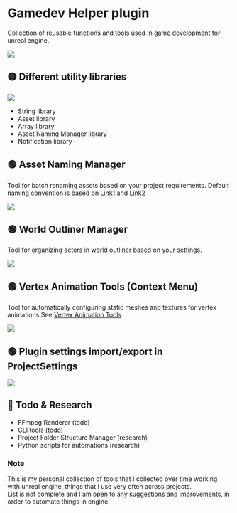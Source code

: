 # Gamedev Helper plugin
Collection of reusable functions and tools used in game development for unreal engine.

![](https://i.ibb.co/DwNhs6q/gamedevhelper-06.png)


## :yellow_circle: Different utility libraries
![](https://i.ibb.co/zV4W9SP/gamedevhelper-04.png)
- String library
- Asset library
- Array library
- Asset Naming Manager library
- Notification library

## 🟢 Asset Naming Manager
Tool for batch renaming assets based on your project requirements. Default naming convention is based on [Link1](https://docs.unrealengine.com/4.27/en-US/ProductionPipelines/AssetNaming/) and [Link2](https://github.com/Allar/ue5-style-guide)

![](https://i.ibb.co/9tScF78/gamedevhelper-01.png)

## 🟢 World Outliner Manager
Tool for organizing actors in world outliner based on your settings.

![](https://i.ibb.co/d6J3LdH/gamedevhelper-03.png)

## 🟢 Vertex Animation Tools (Context Menu)
Tool for automatically configuring static meshes and textures for vertex animations.See [Vertex Animation Tools](https://docs.unrealengine.com/5.0/en-US/vertex-animation-tool-in-unreal-engine/)

![](https://i.ibb.co/VVWp8y0/gamedevhelper-05.png)

## 🟢 Plugin settings import/export in ProjectSettings

![](https://i.ibb.co/99mStSv/gamedevhelper-07.png)

## 🔴 Todo & Research
- FFmpeg Renderer (todo)
- CLI tools (todo)
- Project Folder Structure Manager (research)
- Python scripts for automations (research)


### Note
This is my personal collection of tools that I collected over time working with unreal engine, things that I use very often across projects.  
List is not complete and I am open to any suggestions and improvements, in order to automate things in engine.  

